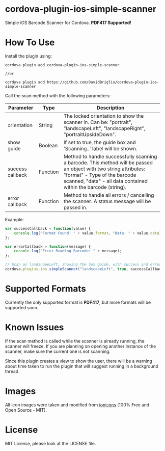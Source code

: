 # cordova-plugin-ios-simple-scanner
Simple iOS Barcode Scanner for Cordova. **PDF417 Supported!**

# How To Use
Install the plugin using:
```terminal
cordova plugin add cordova-plugin-ios-simple-scanner

//or

cordova plugin add https://github.com/DavidBriglio/cordova-plugin-ios-simple-scanner
```

Call the scan method with the following parameters:

|Parameter|Type|Description|
|---|---|---|
|orientation|String|The locked orientation to show the scanner in. Can be: "portrait", "landscapeLeft", "landscapeRight", "portraitUpsideDown".|
|show guide|Boolean|If set to true, the guide box and 'Scanning..' label will be shown.|
|success callback|Function|Method to handle successfully scanning a barcode. This method will be passed an object with two string attributes: "format" - Type of the barcode scanned, "data" - all data contained within the barcode (string).|
|error callback|Function|Method to handle all errors / cancelling the scanner. A status message will be passed in.|

Example:
```javascript
var successCallback = function(value) {
    console.log("Format Found: " + value.format, "Data: " + value.data);
};

var errorCallback = function(message) {
    console.log("Error Reading Barcode: " + message);
};

// Scan as landscapeLeft, showing the box guide, with success and error callbacks
cordova.plugins.ios.simpleScanner("landscapeLeft", true, successCallback, errorCallback);
```

# Supported Formats
Currently the only supported format is **PDF417**, but more formats will be supported soon.

# Known Issues
If the scan method is called while the scanner is already running, the scanner will freeze. If you are planning on opening another instance of the scanner, make sure the current one is not scanning.

Since this plugin creates a view to show the user, there will be a warning about time taken to run the plugin that will suggest running in a background thread.

# Images
All icon images were taken and modified from [ionicons](http://ionicons.com/) (100% Free and Open Source - MIT).

# License
MIT License, please look at the LICENSE file.